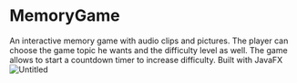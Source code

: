 # MemoryGame
An interactive memory game with audio clips and pictures. The player can choose the game topic he wants and the difficulty level as well. The game allows to start a countdown timer to increase difficulty. Built with JavaFX
![Untitled](https://user-images.githubusercontent.com/88652463/129348341-4770a46a-24ad-4115-b262-76d9321748f6.png)
